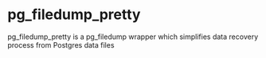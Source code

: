 # pg_filedump_pretty
pg_filedump_pretty is a pg_filedump wrapper which simplifies data recovery process from Postgres data files
